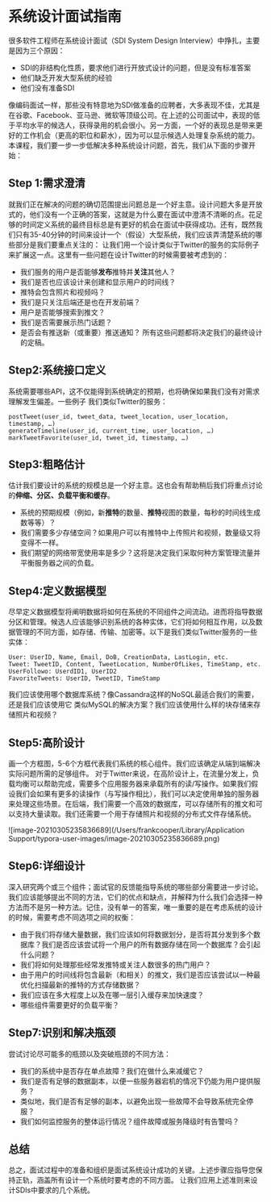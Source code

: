# 系统设计面试指南

很多软件工程师在系统设计面试（SDI System Design Interview）中挣扎，主要是因为三个原因：
- SDI的非结构化性质，要求他们进行开放式设计的问题，但是没有标准答案
- 他们缺乏开发大型系统的经验
- 他们没有准备SDI

像编码面试一样，那些没有特意地为SDI做准备的应聘者，大多表现不佳，尤其是在谷歌、Facebook、亚马逊、微软等顶级公司。在上述的公司面试中，表现的低于平均水平的候选人，获得录用的机会很小。另一方面，一个好的表现总是带来更好的工作机会（更高的职位和薪水），因为可以显示候选人处理复杂系统的能力。
本课程，我们要一步一步低解决多种系统设计问题，首先，我们从下面的步骤开始：

## Step 1:需求澄清

就我们正在解决的问题的确切范围提出问题总是一个好主意。设计问题大多是开放式的，他们没有一个正确的答案，这就是为什么要在面试中澄清不清晰的点。花足够的时间定义系统的最终目标总是有更好的机会在面试中获得成功。还有，既然我们只有35-40分钟的时间来设计一个（假设）大型系统，我们应该弄清楚系统的哪些部分是我们要重点关注的：
让我们用一个设计类似于Twitter的服务的实际例子来扩展这一点。这里有一些问题在设计Twitter的时候需要被考虑到的：
- 我们服务的用户是否能够**发布**推特并**关注**其他人？
- 我们是否也应该设计来创建和显示用户的时间线？
- 推特会包含照片和视频吗？
- 我们是只关注后端还是也在开发前端？
- 用户是否能够搜索到推文？
- 我们是否需要展示热门话题？
- 是否会有推送新（或重要）推送通知？
所有这些问题都将决定我们的最终设计的定稿。
## Step2:系统接口定义

系统需要哪些API，这不仅能得到系统确定的预期，也将确保如果我们没有对需求理解发生偏差。一些例子
我们类似Twitter的服务：
```
postTweet(user_id, tweet_data, tweet_location, user_location, timestamp, …) 
generateTimeline(user_id, current_time, user_location, …) 
markTweetFavorite(user_id, tweet_id, timestamp, …)	
```

## Step3:粗略估计
估计我们要设计的系统的规模总是一个好主意。这也会有帮助稍后我们将重点讨论的**伸缩、分区、负载平衡和缓存**。
- 系统的预期规模（例如，新**推特**的数量、**推特**视图的数量，每秒的时间线生成数等等）？
- 我们需要多少存储空间？如果用户可以有推特中上传照片和视频，数量级又将变得不一样。
- 我们期望的网络带宽使用率是多少？这将是决定我们采取何种方案管理流量并平衡服务器之间的负载。
## Step4:定义数据模型
尽早定义数据模型将阐明数据将如何在系统的不同组件之间流动。进而将指导数据分区和管理。候选人应该能够识别系统的各种实体，它们将如何相互作用，以及数据管理的不同方面，如存储、传输、加密等。以下是我们类似Twitter服务的一些实体：
```
User: UserID, Name, Email, DoB, CreationData, LastLogin, etc.
Tweet: TweetID, Content, TweetLocation, NumberOfLikes, TimeStamp, etc.
UserFollowo: UserdID1, UserID2
FavoriteTweets: UserID, TweetID, TimeStamp
```
我们应该使用哪个数据库系统？像Cassandra这样的NoSQL最适合我们的需要，还是我们应该使用它
类似MySQL的解决方案？我们应该使用什么样的块存储来存储照片和视频？

## Step5:高阶设计

画一个方框图，5-6个方框代表我们系统的核心组件。我们应该确定从端到端解决实际问题所需的足够组件。
对于Twitter来说，在高阶设计上，在流量分发上，负载均衡可以帮助完成，需要多个应用服务器来承载所有的读/写操作。如果我们假设我们会如果有更多的读操作（与写操作相比），我们可以决定使用单独的服务器来处理这些场景。在后端，我们需要一个高效的数据库，可以存储所有的推文和可以支持大量读取。我们还需要一个用于存储照片和视频的分布式文件存储系统。

![image-20210305235836689](/Users/frankcooper/Library/Application Support/typora-user-images/image-20210305235836689.png)

## Step6:详细设计

深入研究两个或三个组件；面试官的反馈能指导系统的哪些部分需要进一步讨论。我们应该能够提出不同的方法，它们的优点和缺点，并解释为什么我们会选择一种方法而不是另一种方法。记住，没有单一的答案，唯一重要的是在考虑系统的设计的时候，需要考虑不同选项之间的权衡：
- 由于我们将存储大量数据，我们应该如何将数据划分，是否将其分发到多个数据库？我们是否应该尝试将一个用户的所有数据存储在同一个数据库？会引起什么问题？
- 我们将如何处理那些经常发推特或关注人数很多的热门用户？
- 由于用户的时间线将包含最新（和相关）的推文，我们是否应该尝试以一种最优化扫描最新的推特的方式存储数据？
- 我们应该在多大程度上以及在哪一层引入缓存来加快速度？
- 哪些组件需要更好的负载平衡？

## Step7:识别和解决瓶颈

尝试讨论尽可能多的瓶颈以及突破瓶颈的不同方法：
- 我们的系统中是否存在单点故障？我们在做什么来减缓它？
- 我们是否有足够的数据副本，以便一些服务器宕机的情况下仍能为用户提供服务？
- 类似地，我们是否有足够的副本，以避免出现一些故障不会导致系统完全停服？
- 我们如何监控服务的整体运行情况？组件故障或服务降级时有告警吗？

## 总结

总之，面试过程中的准备和组织是面试系统设计成功的关键。上述步骤应指导您保持正轨，涵盖所有设计一个系统时要考虑的不同方面。
让我们应用上述准则来设计SDIs中要求的几个系统。